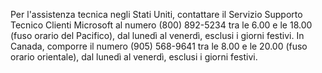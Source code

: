 Per l'assistenza tecnica negli Stati Uniti, contattare il Servizio Supporto Tecnico Clienti Microsoft al numero (800) 892-5234 tra le 6.00 e le 18.00 (fuso orario del Pacifico), dal lunedì al venerdì, esclusi i giorni festivi. In Canada, comporre il numero (905) 568-9641 tra le 8.00 e le 20.00 (fuso orario orientale), dal lunedì al venerdì, esclusi i giorni festivi.

<!--HONumber=May16_HO1-->


